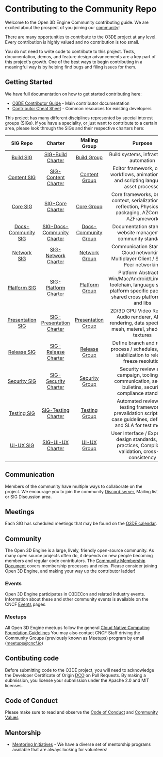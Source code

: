 # Contributing to the Community Repo

Welcome to the Open 3D Engine Community contributing guide. We are excited about the prospect of you joining our [community](https://github.com/o3de/community)!

There are many opportunities to contribute to the O3DE project at any level. Every contribution is highly valued and no contribution is too small.

You do not need to write code to contribute to this project. Tests, documentation, demos, and feature design advancements are a key part of this project's growth. One of the best ways to begin contributing in a meaningful way is by helping find bugs and filing issues for them.

## Getting Started

We have full documentation on how to get started contributing here:

- [O3DE Contributor Guide](http://github.com/o3de/community/contributors/guide) - Main contributor documentation
- [Contributor Cheat Sheet](github.com/o3de/community/contributors/guide/contributor-cheatsheet/) - Common resources for existing developers

This project has many different disciplines represented by special interest groups (SIGs). If you have a speciality, or just want to contribute to a certain area, please look through the SIGs and their respective charters here:

| SIG Repo | Charter | Mailing Group | Purpose |
| :---: | :---: | :---: | :---: |
| [Build SIG](https://github.com/o3de/sig-build/tree/main/) | [SIG-Build Charter](https://github.com/o3de/sig-build/tree/main/governance/SIG%20Build%20Charter.md) | [Build Group](https://lists.o3de.org/g/sig-build) | Build systems, infrastructure, automation |
| [Content SIG](https://github.com/o3de/sig-content/tree/main/) | [SIG-Content Charter](https://github.com/o3de/sig-content/tree/main/governance/SIG%20Content%20Creation%20Charter.md) | [Content Group](https://lists.o3de.org/g/sig-content) | Editor framework, content workflows, animation, visual and scripting languages, asset processor |
| [Core SIG](https://github.com/o3de/sig-core/tree/main/) | [SIG-Core Charter](https://github.com/o3de/sig-core/tree/main/governance/SIG%20Core%20Charter.md) | [Core Group](https://lists.o3de.org/g/sig-core) | Core frameworks, behavior context, serialization, code reflection, Physics API, packaging, AZCore and AZFramework |
| [Docs-Community SIG](https://github.com/o3de/sig-docs-community/tree/main/) | [SIG-Docs-Community Charter](https://github.com/o3de/sig-docs-community/tree/main/governance/charter.md) | [Docs-Community Group](https://lists.o3de.org/g/sig-docs-community) | Documentation standards, website management, community standards|
| [Network SIG](https://github.com/o3de/sig-network/tree/main/) | [SIG-Network Charter](https://github.com/o3de/sig-network/tree/main/governance/SIG%20Network%20Charter.md) | [Network Group](https://lists.o3de.org/g/sig-network) | Communication Standards, Cloud networking, Multiplayer Client / Server / Peer networking |
| [Platform SIG](https://github.com/o3de/sig-platform/tree/main/) | [SIG-Platform Charter](https://github.com/o3de/sig-platform/tree/main/governance/SIG%20Platform%20Charter.md) | [Platform Group](https://lists.o3de.org/g/sig-platform) | Platform Abstraction, Win/Mac/Android/Linux/other toolchain, language support, platform specific packaging, shared cross platform code and libs |
| [Presentation SIG](https://github.com/o3de/sig-presentation/tree/main/) | [SIG-Presentation Charter](https://github.com/o3de/sig-presentation/tree/main/governance/SIG%20Presentation%20Charter.md) | [Presentation Group](https://lists.o3de.org/g/sig-presentation) | 2D/3D GPU Video Renderer, Audio renderer, AR/VR rendering, data specification mesh, materal, shader, and textures |
| [Release SIG](https://github.com/o3de/sig-release/tree/main/) | [SIG-Release Charter](https://github.com/o3de/sig-release/tree/main/governance/SIG%20Release%20Charter.md) | [Release Group](https://lists.o3de.org/g/sig-release) | Define branch and release process / schedules, merge stabilization to release, freeze resolution |
| [Security SIG](https://github.com/o3de/sig-security/tree/main/) | [SIG-Security Charter](https://github.com/o3de/sig-security/tree/main/governance/SIG%20Security%20Charter.md) | [Security Group](https://lists.o3de.org/g/sig-security) | Security review and campaign, tooling and communication, security bulletins, security compliance standards |
| [Testing SIG](https://github.com/o3de/sig-testing/tree/main/) | [SIG-Testing Charter](https://github.com/o3de/sig-testing/tree/main/governance/SIG%20Testing.md) | [Testing Group](https://lists.o3de.org/g/sig-testing) | Automated review and testing frameworks, prevalidation scripts, test case guidelines, define KPI and SLA for test metrics |
| [UI-UX SIG](https://github.com/o3de/sig-ui-ux/tree/main/) | [SIG-UI-UX Charter](https://github.com/o3de/sig-ui-ux/tree/main/governance/SIG%20UI-UX%20Charter.md) | [UI-UX Group](https://lists.o3de.org/g/sig-ui-ux) | User Interface / Experience design standards, Best practices, Compliance validation, cross-sig consistency |


## Communication

Members of the community have multiple ways to collaborate on the project. We encourage you to join the community [Discord server](https://discord.gg/F8jjUmpCBG), Mailing list or SIG Discussion area.

## Meetings
Each SIG has scheduled meetings that may be found on the [O3DE calendar](https://lists.o3de.org/g/o3de-calendar/calendar).

## Community

The Open 3D Engine is a large, lively, friendly open-source community. As many open source projects often do, it depends on new people becoming members and regular code contributors. The [Community Membership Document](http://github.com/o3de/community/community-membership.md) covers membership
processes and roles. Please consider joining Open 3D Engine, and making your way
up the contributor ladder!

### Events

Open 3D Engine participates in O3DECon and related Industry events. Information about these and other community events is available on the CNCF [Events](https://www.cncf.io/events/) pages.

### Meetups

All Open 3D Engine meetups follow the general [Cloud Native Computing Foundation Guidelines](https://github.com/cncf/communitygroups)
You may also contact CNCF Staff driving the Community Groups  (previously known
as Meetups) program by email (meetups@cncf.io)

## Contibuting code

Before submitting code to the O3DE project, you will need to acknowledge the Developer Certificate of Origin [DCO](https://developercertificate.org/) on Pull Requests.  By making a submission, you license your submission under the Apache 2.0 and MIT licenses.


## Code of Conduct

Please make sure to read and observe the [Code of Conduct](https://github.com/o3de/community/blob/main/code-of-conduct.md) and 
[Community Values](https://github.com/o3de/community/blob/main/values.md)

## Mentorship

- [Mentoring Initiatives](https://github.com/o3de/community/mentoring)  - We have a diverse set of mentorship programs available that are always looking for volunteers!
